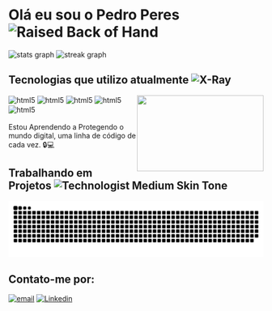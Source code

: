 # Olá eu sou o Pedro Peres <img src="https://raw.githubusercontent.com/Tarikul-Islam-Anik/Animated-Fluent-Emojis/master/Emojis/Hand%20gestures/Raised%20Back%20of%20Hand.png" alt="Raised Back of Hand" width="25" height="25" />
<div align="left">

  <img src="https://github-readme-stats.vercel.app/api?username=PedroPeres1&hide_title=false&hide_rank=false&show_icons=true&include_all_commits=true&count_private=true&disable_animations=false&theme=dark&locale=en&hide_border=false" height="150" alt="stats graph" />
  <img src="https://streak-stats.demolab.com?user=PedroPeres1&locale=en&mode=daily&theme=dark&hide_border=false&border_radius=5" height="150" alt="streak graph"  />
</div>

###


## Tecnologias que utilizo atualmente <img src="https://raw.githubusercontent.com/Tarikul-Islam-Anik/Animated-Fluent-Emojis/master/Emojis/Objects/X-Ray.png" alt="X-Ray" width="25" height="25" />
 <img align="right" height="150" width="250" src="https://user-images.githubusercontent.com/74038190/225813708-98b745f2-7d22-48cf-9150-083f1b00d6c9.gif"  />
<div>
  <img align="center" alt="html5" src="https://img.shields.io/badge/Visual_Studio-5C2D91?style=for-the-badge&logo=visual%20studio&logoColor=white"/>
  <img align="center" alt="html5" src="https://img.shields.io/badge/Python-3776AB?style=for-the-badge&logo=python&logoColor=white"/>
  <img align="center" alt="html5" src="https://img.shields.io/badge/MySQL-005C84?style=for-the-badge&logo=mysql&logoColor=white"/>
  <img align="center" alt="html5" src="https://img.shields.io/badge/Kali_Linux-557C94?style=for-the-badge&logo=kali-linux&logoColor=white"/>
  <img align="center" alt="html5" src="https://img.shields.io/badge/JavaScript-323330?style=for-the-badge&logo=javascript&logoColor=F7DF1E"/>    
</div><br/>
Estou Aprendendo a Protegendo o mundo digital, uma linha de código de cada vez. 🔒💻


## Trabalhando em Projetos <img src="https://raw.githubusercontent.com/Tarikul-Islam-Anik/Animated-Fluent-Emojis/master/Emojis/People%20with%20professions/Technologist%20Medium%20Skin%20Tone.png" alt="Technologist Medium Skin Tone" width="25" height="25" />

<img src="https://raw.githubusercontent.com/PedroPeres1/PedroPeres1/output/snake.svg" alt="Snake animation" />


## Contato-me por:

[![email](https://img.shields.io/badge/Gmail-D14836?style=for-the-badge&logo=gmail&logoColor=white)](peresp645@gmail.com) 
[![Linkedin](https://img.shields.io/badge/LinkedIn-0077B5?style=for-the-badge&logo=linkedin&logoColor=white)](https://www.linkedin.com/in/pedro-b-peres/)


